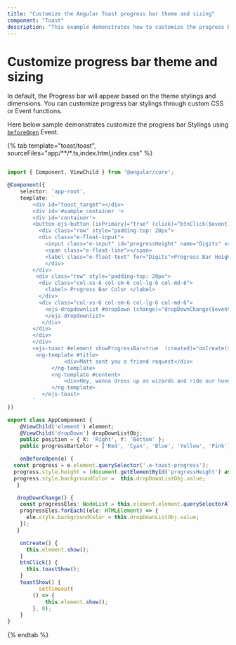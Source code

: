```yaml
---
title: "Customize the Angular Toast progress bar theme and sizing"
component: "Toast"
description: "This example demonstrates how to customize the progress bar theme and sizing in the Essential JS 2 Toaster control."
---
```


# Customize progress bar theme and sizing

In default, the Progress bar will appear based on the theme stylings and dimensions. You can customize progress bar stylings through custom CSS or Event functions.

Here below sample demonstrates customize the progress bar Stylings using [`beforeOpen`](../../api/toast#beforeopen) Event.

{% tab template="toast/toast", sourceFiles="app/**/*.ts,index.html,index.css"    %}

```typescript

import { Component, ViewChild } from '@angular/core';

@Component({
    selector: 'app-root',
    template: `
        <div id="toast_target"></div>
        <div id='#sample_container '>
        <div id='container'>
        <button ejs-button [isPrimary]="true" (click)="btnClick($event)">Show Toast</button>
          <div class="row" style="padding-top: 20px">
          <div class="e-float-input">
            <input class="e-input" id="progressHeight" name="Digits" value="4" required>
            <span class="e-float-line"></span>
            <label class="e-float-text" for="Digits">Progress Bar Height</label>
            </div>
        </div>
         <div class="row" style="padding-top: 20px">
          <div class="col-xs-6 col-sm-6 col-lg-6 col-md-6">
            <label> Progress Bar Color </label>
          </div>
          <div class="col-xs-6 col-sm-6 col-lg-6 col-md-6">
            <ejs-dropdownlist #dropDown (change)="dropDownChange($event)" id='games' #sample1 [dataSource]='progressBarColor' index='0'>
            </ejs-dropdownlist>
           </div>
        </div>
        </div>
        </div>
        <ejs-toast #element showProgressBar=true  (created)="onCreate($event)" (beforeOpen)="onBeforeOpen($event)"  [position] = 'position' >
         <ng-template #title>
                  <div>Matt sent you a friend request</div>
              </ng-template>
              <ng-template #content>
                  <div>Hey, wanna dress up as wizards and ride our hoverboards?</div>
              </ng-template>
           </ejs-toast>
        `
})

export class AppComponent {
    @ViewChild('element') element;
    @ViewChild('dropDown') dropDownListObj;
    public position = { X: 'Right', Y: 'Bottom' };
    public progressBarColor = ['Red', 'Cyan', 'Blue', 'Yellow', 'Pink'];

    onBeforeOpen(e) {
  const progress = e.element.querySelector('.e-toast-progress');
  progress.style.height = (document.getElementById('progressHeight') as any).value + 'px';
  progress.style.backgroundColor =  this.dropDownListObj.value;
   }

   dropDownChange() {
    const progressEles: NodeList = this.element.element.querySelectorAll('.e-toast-progress');
    progressEles.forEach((ele: HTMLElement) => {
      ele.style.backgroundColor = this.dropDownListObj.value;
    });
   }

    onCreate() {
      this.element.show();
    }
    btnClick() {
      this.toastShow();
    }
    toastShow() {
          setTimeout(
        () => {
            this.element.show();
        }, 0);
    }
}

```

{% endtab %}
